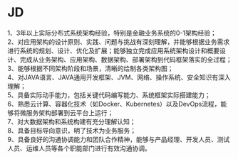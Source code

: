 # JD

1、3年以上实际分布式系统架构经验，特别是金融业务系统的0-1架构经验；\
2、对应用架构的设计原则、实践、问题与挑战有深刻理解，并能够根据业务需求进行系统的规划、设计、优化及扩展；能够独立完成应用系统架构设计和概要设计、完成从业务架构、应用架构、数据架构、部署架构到代码框架落实的全过程；\
3、能够根据不同架构阶段和场景，清晰的绘制各类架构图；\
4、对JAVA语言、JAVA通用开发框架、JVM、网络、操作系统、安全知识有深入理解；\
5、具备实际动手能力，包括关键代码编写能力、系统框架实际搭建能力；\
6、熟悉云计算、容器化技术（如Docker、Kubernetes）以及DevOps流程，能够将微服务架构部署到云平台上运行； \
7、对大数据架构和系统构建有充分理解认知；\
8、具备目标导向意识，明了技术为业务服务； \
9、具备良好的沟通协调能力和团队合作精神，能够与产品经理、开发人员、测试人员、运维人员等各个职能部门进行有效沟通协调。
